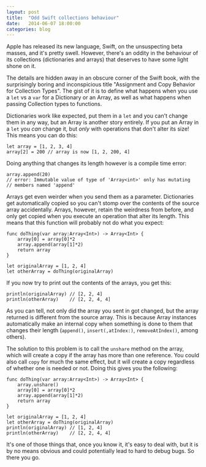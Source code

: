 ```yaml
---
layout: post
title:  "Odd Swift collections behaviour"
date:   2014-06-07 18:00:00
categories: blog
---
```


Apple has released its new language, Swift, on the unsuspecting beta masses,
and it's pretty swell. However, there's an oddity in the behaviour of its
collections (dictionaries and arrays) that deserves to have some light shone on
it.

The details are hidden away in an obscure corner of the Swift book, with the
surprisingly boring and inconspicious title "Assignment and Copy Behavior for
Collection Types". The gist of it is to define what happens when you use a
`let` vs a `var` for a Dictionary or an Array, as well as what happens when
passing Collection types to functions.

Dictionaries work like expected, put them in a `let` and you can't change them
in any way, but an Array is another story entirely. If you put an Array in a
`let` you *can* change it, but *only* with operations that don't alter its
size! This means you can do this:

```
let array = [1, 2, 3, 4]
array[2] = 200 // array is now [1, 2, 200, 4]
```

Doing anything that changes its length however is a compile time error:

```
array.append(20)
// error: Immutable value of type of 'Array<int>' only has mutating
// members named 'append'
```

Arrays get even weirder when you send them as a parameter. Dictionaries get
automatically copied so you can't stomp over the contents of the source array
accidentally. Arrays, however, retain the weirdness from before, and only get
copied when you execute an operation that alter its length. This means that
this function will probably not do what you expect:

```
func doThing(var array:Array<Int>) -> Array<Int> {
	array[0] = array[0]*2
	array.append(array[1]*2)
	return array
}

let originalArray = [1, 2, 4]
let otherArray = doThing(originalArray)
```

If you now try to print out the contents of the arrays, you get this:

```
println(originalArray) // [2, 2, 4]
println(otherArray)    // [2, 2, 4, 4]
```

As you can tell, not only did the array you sent in got changed, but the array
returned is different from the source array. This is because Array instances
automatically make an internal copy when something is done to them that
changes their length (`append()`, `insert(,atIndex:)`, `removeAtIndex()`,
among others).

The solution to this problem is to call the `unshare` method on the array,
which will create a copy if the array has more than one reference. You could
also call `copy` for much the same effect, but it will create a copy regardless
of whether one is needed or not. Doing this gives you the following:

```
func doThing(var array:Array<Int>) -> Array<Int> {
    array.unshare()
	array[0] = array[0]*2
	array.append(array[1]*2)
	return array
}

let originalArray = [1, 2, 4]
let otherArray = doThing(originalArray)
println(originalArray) // [1, 2, 4]
println(otherArray)    // [2, 2, 4, 4]
```

It's one of those things that, once you know it, it's easy to deal with, but it
is by no means obvious and could potentially lead to hard to debug bugs. So
there you go.
